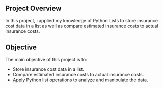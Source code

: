 ## Project Overview
In this project, i applied my knowledge of Python Lists to store insurance cost data in a list as well as compare estimated insurance costs to actual insurance costs.

## Objective
The main objective of this project is to:
- Store insurance cost data in a list.
- Compare estimated insurance costs to actual insurance costs.
- Apply Python list operations to analyze and manipulate the data.
